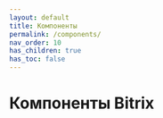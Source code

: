 ```yaml
---
layout: default
title: Компоненты
permalink: /components/
nav_order: 10
has_children: true
has_toc: false
---
```


# Компоненты Bitrix

<br>
